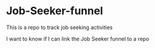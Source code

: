 # Job-Seeker-funnel
This is a repo to track job seeking activities

I want to know if I can link the Job Seeker funnel to a repo
